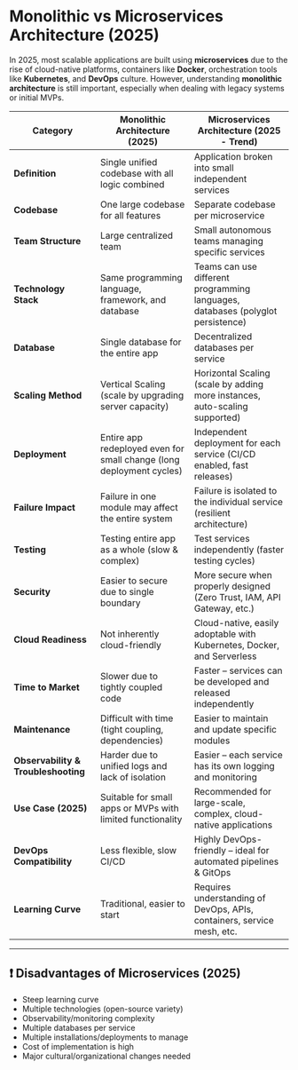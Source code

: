 # Monolithic vs Microservices Architecture (2025)

In 2025, most scalable applications are built using **microservices** due to the rise of cloud-native platforms, containers like **Docker**, orchestration tools like **Kubernetes**, and **DevOps** culture. However, understanding **monolithic architecture** is still important, especially when dealing with legacy systems or initial MVPs.

| Category | Monolithic Architecture (2025) | Microservices Architecture (2025 - Trend) |
|----------|--------------------------------|-------------------------------------------|
| **Definition** | Single unified codebase with all logic combined | Application broken into small independent services |
| **Codebase** | One large codebase for all features | Separate codebase per microservice |
| **Team Structure** | Large centralized team | Small autonomous teams managing specific services |
| **Technology Stack** | Same programming language, framework, and database | Teams can use different programming languages, databases (polyglot persistence) |
| **Database** | Single database for the entire app | Decentralized databases per service |
| **Scaling Method** | Vertical Scaling (scale by upgrading server capacity) | Horizontal Scaling (scale by adding more instances, auto-scaling supported) |
| **Deployment** | Entire app redeployed even for small change (long deployment cycles) | Independent deployment for each service (CI/CD enabled, fast releases) |
| **Failure Impact** | Failure in one module may affect the entire system | Failure is isolated to the individual service (resilient architecture) |
| **Testing** | Testing entire app as a whole (slow & complex) | Test services independently (faster testing cycles) |
| **Security** | Easier to secure due to single boundary | More secure when properly designed (Zero Trust, IAM, API Gateway, etc.) |
| **Cloud Readiness** | Not inherently cloud-friendly | Cloud-native, easily adoptable with Kubernetes, Docker, and Serverless |
| **Time to Market** | Slower due to tightly coupled code | Faster – services can be developed and released independently |
| **Maintenance** | Difficult with time (tight coupling, dependencies) | Easier to maintain and update specific modules |
| **Observability & Troubleshooting** | Harder due to unified logs and lack of isolation | Easier – each service has its own logging and monitoring |
| **Use Case (2025)** | Suitable for small apps or MVPs with limited functionality | Recommended for large-scale, complex, cloud-native applications |
| **DevOps Compatibility** | Less flexible, slow CI/CD | Highly DevOps-friendly – ideal for automated pipelines & GitOps |
| **Learning Curve** | Traditional, easier to start | Requires understanding of DevOps, APIs, containers, service mesh, etc. |

---

## ❗ Disadvantages of Microservices (2025)

- Steep learning curve  
- Multiple technologies (open-source variety)  
- Observability/monitoring complexity  
- Multiple databases per service  
- Multiple installations/deployments to manage  
- Cost of implementation is high  
- Major cultural/organizational changes needed


